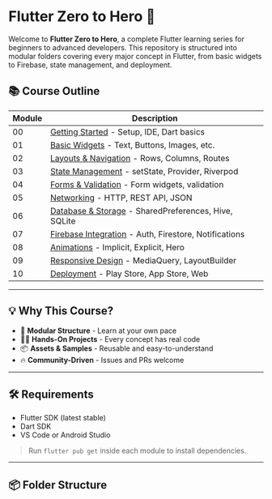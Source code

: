 # Flutter Zero to Hero 🚀

Welcome to **Flutter Zero to Hero**, a complete Flutter learning series for beginners to advanced developers. This repository is structured into modular folders covering every major concept in Flutter, from basic widgets to Firebase, state management, and deployment.

## 📚 Course Outline

| Module | Description |
|--------|-------------|
| 00 | [Getting Started](./00_getting_started/) - Setup, IDE, Dart basics |
| 01 | [Basic Widgets](./01_basic_widgets/) - Text, Buttons, Images, etc. |
| 02 | [Layouts & Navigation](./02_layouts_navigation/) - Rows, Columns, Routes |
| 03 | [State Management](./03_state_management/) - setState, Provider, Riverpod |
| 04 | [Forms & Validation](./04_forms_validation/) - Form widgets, validation |
| 05 | [Networking](./05_networking/) - HTTP, REST API, JSON |
| 06 | [Database & Storage](./06_database_storage/) - SharedPreferences, Hive, SQLite |
| 07 | [Firebase Integration](./07_firebase_integration/) - Auth, Firestore, Notifications |
| 08 | [Animations](./08_animations/) - Implicit, Explicit, Hero |
| 09 | [Responsive Design](./09_responsive_design/) - MediaQuery, LayoutBuilder |
| 10 | [Deployment](./10_deployment/) - Play Store, App Store, Web |

---

## 💡 Why This Course?

- 🧱 **Modular Structure** - Learn at your own pace
- 👨‍💻 **Hands-On Projects** - Every concept has real code
- 📦 **Assets & Samples** - Reusable and easy-to-understand
- 🔥 **Community-Driven** - Issues and PRs welcome

---

## 🛠 Requirements

- Flutter SDK (latest stable)
- Dart SDK
- VS Code or Android Studio

> Run `flutter pub get` inside each module to install dependencies.

---

## 📦 Folder Structure

